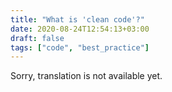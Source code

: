 ```yaml
---
title: "What is 'clean code'?"
date: 2020-08-24T12:54:13+03:00
draft: false
tags: ["code", "best_practice"]
---
```


​​Sorry, translation is not available yet.
